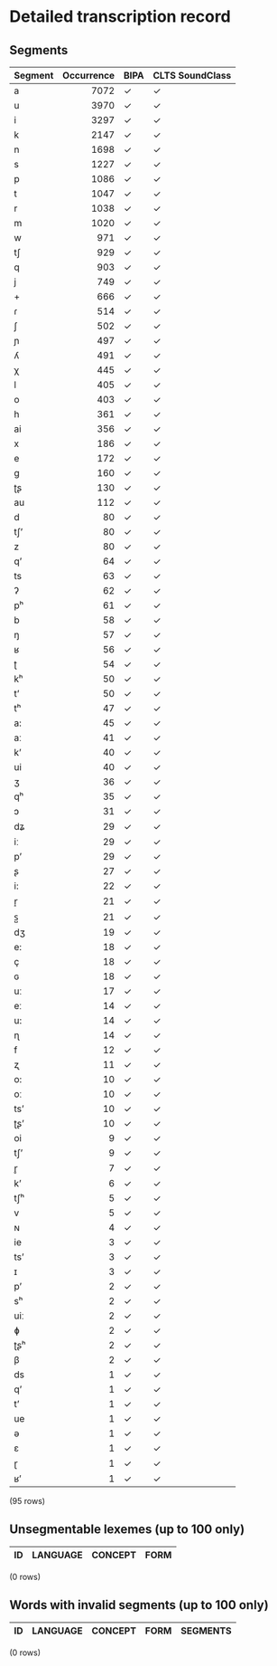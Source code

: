 
# Detailed transcription record

## Segments

| Segment | Occurrence | BIPA | CLTS SoundClass |
|:----------|-------------:|:-------|:------------------|
| a | 7072 | ✓ | ✓ |
| u | 3970 | ✓ | ✓ |
| i | 3297 | ✓ | ✓ |
| k | 2147 | ✓ | ✓ |
| n | 1698 | ✓ | ✓ |
| s | 1227 | ✓ | ✓ |
| p | 1086 | ✓ | ✓ |
| t | 1047 | ✓ | ✓ |
| r | 1038 | ✓ | ✓ |
| m | 1020 | ✓ | ✓ |
| w | 971 | ✓ | ✓ |
| tʃ | 929 | ✓ | ✓ |
| q | 903 | ✓ | ✓ |
| j | 749 | ✓ | ✓ |
| + | 666 | ✓ | ✓ |
| ɾ | 514 | ✓ | ✓ |
| ʃ | 502 | ✓ | ✓ |
| ɲ | 497 | ✓ | ✓ |
| ʎ | 491 | ✓ | ✓ |
| χ | 445 | ✓ | ✓ |
| l | 405 | ✓ | ✓ |
| o | 403 | ✓ | ✓ |
| h | 361 | ✓ | ✓ |
| ai | 356 | ✓ | ✓ |
| x | 186 | ✓ | ✓ |
| e | 172 | ✓ | ✓ |
| g | 160 | ✓ | ✓ |
| ʈʂ | 130 | ✓ | ✓ |
| au | 112 | ✓ | ✓ |
| d | 80 | ✓ | ✓ |
| tʃʼ | 80 | ✓ | ✓ |
| z | 80 | ✓ | ✓ |
| qʼ | 64 | ✓ | ✓ |
| ts | 63 | ✓ | ✓ |
| ʔ | 62 | ✓ | ✓ |
| pʰ | 61 | ✓ | ✓ |
| b | 58 | ✓ | ✓ |
| ŋ | 57 | ✓ | ✓ |
| ʁ | 56 | ✓ | ✓ |
| ʈ | 54 | ✓ | ✓ |
| kʰ | 50 | ✓ | ✓ |
| tʼ | 50 | ✓ | ✓ |
| tʰ | 47 | ✓ | ✓ |
| a: | 45 | ✓ | ✓ |
| aː | 41 | ✓ | ✓ |
| kʼ | 40 | ✓ | ✓ |
| ui | 40 | ✓ | ✓ |
| ʒ | 36 | ✓ | ✓ |
| qʰ | 35 | ✓ | ✓ |
| ɔ | 31 | ✓ | ✓ |
| dʑ | 29 | ✓ | ✓ |
| iː | 29 | ✓ | ✓ |
| pʼ | 29 | ✓ | ✓ |
| ʂ | 27 | ✓ | ✓ |
| i: | 22 | ✓ | ✓ |
| r̝ | 21 | ✓ | ✓ |
| s̺ | 21 | ✓ | ✓ |
| dʒ | 19 | ✓ | ✓ |
| e: | 18 | ✓ | ✓ |
| ç | 18 | ✓ | ✓ |
| ɢ | 18 | ✓ | ✓ |
| uː | 17 | ✓ | ✓ |
| eː | 14 | ✓ | ✓ |
| u: | 14 | ✓ | ✓ |
| ɳ | 14 | ✓ | ✓ |
| f | 12 | ✓ | ✓ |
| ʐ | 11 | ✓ | ✓ |
| o: | 10 | ✓ | ✓ |
| oː | 10 | ✓ | ✓ |
| tsʼ | 10 | ✓ | ✓ |
| ʈʂ’ | 10 | ✓ | ✓ |
| oi | 9 | ✓ | ✓ |
| tʃ’ | 9 | ✓ | ✓ |
| r̥ | 7 | ✓ | ✓ |
| k’ | 6 | ✓ | ✓ |
| tʃʰ | 5 | ✓ | ✓ |
| v | 5 | ✓ | ✓ |
| ɴ | 4 | ✓ | ✓ |
| ie | 3 | ✓ | ✓ |
| ts’ | 3 | ✓ | ✓ |
| ɪ | 3 | ✓ | ✓ |
| p’ | 2 | ✓ | ✓ |
| sʰ | 2 | ✓ | ✓ |
| uiː | 2 | ✓ | ✓ |
| ɸ | 2 | ✓ | ✓ |
| ʈʂʰ | 2 | ✓ | ✓ |
| β | 2 | ✓ | ✓ |
| ds | 1 | ✓ | ✓ |
| q’ | 1 | ✓ | ✓ |
| t’ | 1 | ✓ | ✓ |
| ue | 1 | ✓ | ✓ |
| ə | 1 | ✓ | ✓ |
| ɛ | 1 | ✓ | ✓ |
| ɽ | 1 | ✓ | ✓ |
| ʁ’ | 1 | ✓ | ✓ |

(95 rows)



## Unsegmentable lexemes (up to 100 only)

| ID | LANGUAGE | CONCEPT | FORM |
|------|------------|-----------|--------|

(0 rows)



## Words with invalid segments (up to 100 only)

| ID | LANGUAGE | CONCEPT | FORM | SEGMENTS |
|------|------------|-----------|--------|------------|

(0 rows)


